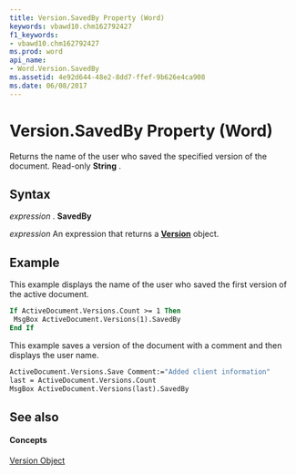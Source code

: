 ```yaml
---
title: Version.SavedBy Property (Word)
keywords: vbawd10.chm162792427
f1_keywords:
- vbawd10.chm162792427
ms.prod: word
api_name:
- Word.Version.SavedBy
ms.assetid: 4e92d644-48e2-8dd7-ffef-9b626e4ca908
ms.date: 06/08/2017
---
```



# Version.SavedBy Property (Word)

Returns the name of the user who saved the specified version of the document. Read-only **String** .


## Syntax

 _expression_ . **SavedBy**

 _expression_ An expression that returns a **[Version](version-object-word.md)** object.


## Example

This example displays the name of the user who saved the first version of the active document.


```vb
If ActiveDocument.Versions.Count >= 1 Then 
 MsgBox ActiveDocument.Versions(1).SavedBy 
End If
```

This example saves a version of the document with a comment and then displays the user name.




```vb
ActiveDocument.Versions.Save Comment:="Added client information" 
last = ActiveDocument.Versions.Count 
MsgBox ActiveDocument.Versions(last).SavedBy
```


## See also


#### Concepts


[Version Object](version-object-word.md)

